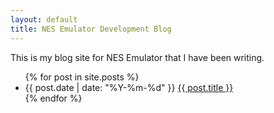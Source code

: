 ```yaml
---
layout: default
title: NES Emulator Development Blog
---
```


This is my blog site for NES Emulator that I have been writing.

<ul>
  {% for post in site.posts %}
    <li>
      {{ post.date | date: "%Y-%m-%d" }} <a href="{{ post.url | absolute_url }}">{{ post.title }}</a>
    </li>
  {% endfor %}
</ul>
